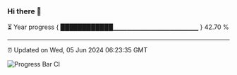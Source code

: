 ### Hi there 👋

⏳ Year progress { ████████████▁▁▁▁▁▁▁▁▁▁▁▁▁▁▁▁▁▁ } 42.70 %

---

⏰ Updated on Wed, 05 Jun 2024 06:23:35 GMT

![Progress Bar CI](https://github.com/liununu/liununu/workflows/Progress%20Bar%20CI/badge.svg)
